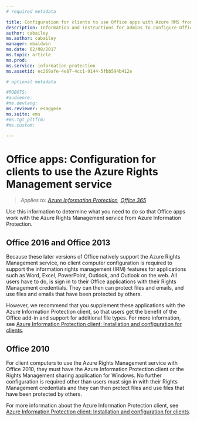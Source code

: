 ```yaml
---
# required metadata

title: Configuration for clients to use Office apps with Azure RMS from AIP
description: Information and instructions for admins to configure Office apps to work with the Azure Rights Management service from Azure Information Protection.
author: cabailey
ms.author: cabailey
manager: mbaldwin
ms.date: 02/08/2017
ms.topic: article
ms.prod:
ms.service: information-protection
ms.assetid: ec269afe-4e87-4cc1-9144-5fbb594b412e

# optional metadata

#ROBOTS:
#audience:
#ms.devlang:
ms.reviewer: esaggese
ms.suite: ems
#ms.tgt_pltfrm:
#ms.custom:

---
```


# Office apps: Configuration for clients to use the Azure Rights Management service

>*Applies to: [Azure Information Protection](https://azure.microsoft.com/pricing/details/information-protection), [Office 365](http://download.microsoft.com/download/E/C/F/ECF42E71-4EC0-48FF-AA00-577AC14D5B5C/Azure_Information_Protection_licensing_datasheet_EN-US.pdf)*


Use this information to determine what you need to do so that Office apps work with the Azure Rights Management service from Azure Information Protection.

## Office 2016 and Office 2013
Because these later versions of Office natively support the Azure Rights Management service, no client computer configuration is required to support the information rights management (IRM) features for applications such as Word, Excel, PowerPoint, Outlook, and Outlook on the web. All users have to do, is sign in to their Office applications with their Rights Management credentials. They can then can protect files and emails, and use files and emails that have been protected by others.

However, we recommend that you supplement these applications with the Azure Information Protection client, so that users get the benefit of the Office add-in and support for additional file types. For more information, see [Azure Information Protection client: Installation and configuration for clients](configure-client.md).

## Office 2010
For client computers to use the Azure Rights Management service with Office 2010, they must have the Azure Information Protection client or the Rights Management sharing application for Windows. No further configuration is required other than users must sign in with their Rights Management credentials and they can then protect files and use files that have been protected by others.

For more information about the Azure Information Protection client, see [Azure Information Protection client: Installation and configuration for clients](configure-client.md).

